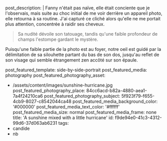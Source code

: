post_description: |
  Fanny n'était pas naïve, elle était conciente que je l'observais, mais suite au choc initial de me voir derrière un appareil photo, elle retourna à sa routine. J'ai capturé ce cliché alors qu'elle ne me portait plus attention, concentrée à raidir ses&nbsp;cheveux.
  
  > Sa nudité dévoile son tatouage, tandis qu'une faible profondeur de champs l'estompe gardant le&nbsp;mystère. 
  
  Puisqu'une faible partie de la photo est au foyer, notre oeil est guidé par la délimitation de sa silouhette partant du bas de son dos, jusqu'au reflet de son visage qui semble étrangement zen accôté sur son&nbsp;épaule.
  
post_featured_template: side-by-side-portrait
post_featured_media: photography
post_featured_photography_asset:
  - /assets/content/images/sunshine-hurricane.jpg
post_featured_photography_place: 84cc6acd-b82a-4880-aea1-7a4f24210ca6
post_featured_photography_subject: 5f923f79-f655-4cb9-8027-c8542044ca48
post_featured_media_background_color: '#000000'
post_featured_media_text_color: '#ffffff'
post_featured_media_size: normal
post_featured_media_frame: none
title: 'A sunshine mixed with a little hurricane'
id: f9de94e0-41c3-4312-99d6-37d063ab6231
tags:
  - candide
  - nb
